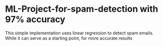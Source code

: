 # ML-Project-for-spam-detection with 97% accuracy
This simple implementation uses linear regression to detect spam emails. While it can serve as a starting point, for more accurate results
